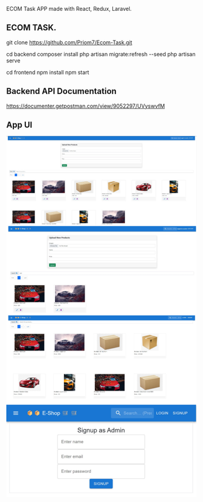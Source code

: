 ECOM Task APP made with React, Redux, Laravel.

## ECOM TASK. 

git clone https://github.com/Priom7/Ecom-Task.git

cd backend 
composer install 
php artisan migrate:refresh --seed
php artisan serve

cd frontend
npm install
npm start

## Backend API Documentation

https://documenter.getpostman.com/view/9052297/UVyswvfM


## App UI 

![](snapshots/1.jpg)
![](snapshots/2.jpg)
![](snapshots/3.jpg)
![](snapshots/4.jpg)